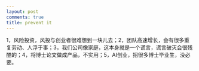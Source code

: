 ```yaml
---
layout: post
comments: true
title: prevent it
---
```




1，风险投资，风投与创业者很难想到一块儿去；2，团队高速增长，会有很多重复劳动、人浮于事；3，我们公司像家庭，这本身就是一个谎言，谎言破灭会很残酷的；4，将博士论文做成产品，不实用；5，AI创业，招很多博士毕业生，没必要。

